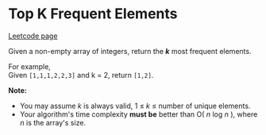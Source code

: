 # Top K Frequent Elements
[Leetcode page](https://leetcode.com/problems/top-k-frequent-elements/description)

Given a non-empty array of integers, return the **_k_** most frequent
elements.

For example,  
Given `[1,1,1,2,2,3]` and k = 2, return `[1,2]`.

**Note:**  

  * You may assume _k_ is always valid, 1  ≤ _k_ ≤ number of unique elements.
  * Your algorithm's time complexity **must be** better than O( _n_ log _n_ ), where _n_ is the array's size.

